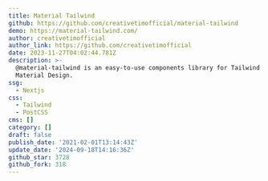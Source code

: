```yaml
---
title: Material Tailwind
github: https://github.com/creativetimofficial/material-tailwind
demo: https://material-tailwind.com/
author: creativetimofficial
author_link: https://github.com/creativetimofficial
date: 2023-11-27T04:02:44.781Z
description: >-
  @material-tailwind is an easy-to-use components library for Tailwind CSS and
  Material Design.
ssg:
  - Nextjs
css:
  - Tailwind
  - PostCSS
cms: []
category: []
draft: false
publish_date: '2021-02-01T13:14:43Z'
update_date: '2024-09-18T14:16:36Z'
github_star: 3728
github_fork: 318
---
```


